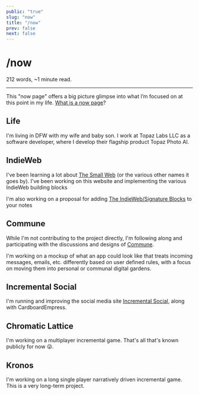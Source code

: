 ```yaml
---
public: "true"
slug: "now"
title: "/now"
prev: false
next: false
---
```

<script setup>
import { data } from '../git.data.ts';
import { useData } from 'vitepress';
const pageData = useData();
</script>
<h1 class="p-name">/now</h1>
<p>212 words, ~1 minute read. <span v-html="data[`site/${pageData.page.value.relativePath}`]" /></p>
<hr/>

This "now page" offers a big picture glimpse into what I’m focused on at this point in my life. [What is a now page](https://nownownow.com/about)?

## Life

I'm living in DFW with my wife and baby son. I work at Topaz Labs LLC as a software developer, where I develop their flagship product Topaz Photo AI.

## IndieWeb

I've been learning a lot about [The Small Web](/garden/the-small-web/index.md) (or the various other names it goes by). I've been working on this website and implementing the various IndieWeb building blocks

I'm also working on a proposal for adding [The IndieWeb/Signature Blocks](/garden/the-indieweb/signature-blocks/index.md) to your notes

## Commune

While I'm not contributing to the project directly, I'm following along and participating with the discussions and designs of [Commune](/garden/commune/index.md).

I'm working on a mockup of what an app could look like that treats incoming messages, emails, etc. differently based on user defined rules, with a focus on moving them into personal or communal digital gardens.

## Incremental Social

I'm running and improving the social media site [Incremental Social](/garden/incremental-social/index.md), along with CardboardEmpress.

## Chromatic Lattice

I'm working on a multiplayer incremental game. That's all that's known publicly for now 😜.

## Kronos

I'm working on a long single player narratively driven incremental game. This is a very long-term project.